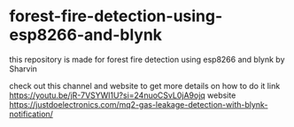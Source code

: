 # forest-fire-detection-using-esp8266-and-blynk
this  repository is made for forest fire detection using esp8266 and blynk by Sharvin 

check out this channel and website to get more details on how to do it 
link https://youtu.be/jR-7VSYWl1U?si=24nuoCSvL0jA9ojq
website https://justdoelectronics.com/mq2-gas-leakage-detection-with-blynk-notification/
